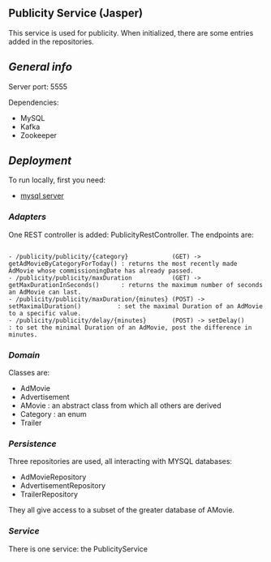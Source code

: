 ## **Publicity Service (Jasper)**

This service is used for publicity. When initialized, there are some entries added in the repositories.

## ***General info***

Server port: 5555

Dependencies:
- MySQL
- Kafka
- Zookeeper

## ***Deployment***
To run locally, first you need:

- [ mysql server](https://github.com/NeuserThomas/project-system-design#running-locally)
 

### ***Adapters***

One REST controller is added: PublicityRestController. The endpoints are:

```

- /publicity/publicity/{category}            (GET) -> getAdMovieByCategoryForToday() : returns the most recently made AdMovie whose commissioningDate has already passed.
- /publicity/publicity/maxDuration           (GET) -> getMaxDurationInSeconds()      : returns the maximum number of seconds an AdMovie can last.
- /publicity/publicity/maxDuration/{minutes} (POST) -> setMaximalDuration()          : set the maximal Duration of an AdMovie to a specific value.
- /publicity/publicity/delay/{minutes}       (POST) -> setDelay()                    : to set the minimal Duration of an AdMovie, post the difference in minutes. 

```

### ***Domain***

Classes are: 

- AdMovie
- Advertisement
- AMovie : an abstract class from which all others are derived
- Category : an enum
- Trailer

### ***Persistence***

Three repositories are used, all interacting with MYSQL databases:
- AdMovieRepository
- AdvertisementRepository
- TrailerRepository

They all give access to a subset of the greater database of AMovie.

### ***Service***

There is one service: the PublicityService
